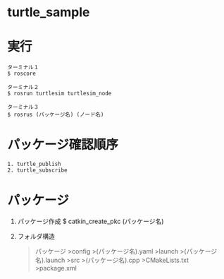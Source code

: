 # turtle_sample

# 実行
    ターミナル１
    $ roscore

    ターミナル２
    $ rosrun turtlesim turtlesim_node

    ターミナル３
    $ rosrus (パッケージ名) (ノード名)

# パッケージ確認順序
    1. turtle_publish
    2. turtle_subscribe

# パッケージ
1. パッケージ作成
    $ catkin_create_pkc (パッケージ名)

2. フォルダ構造
    >パッケージ
        >config
            >(パッケージ名).yaml
        >launch
            >(パッケージ名).launch
        >src
            >(パッケージ名).cpp
        >CMakeLists.txt
        >package.xml